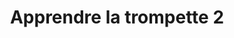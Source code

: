 ---
title: Apprendre la trompette 2
instrument: trompette
prof: Augustin Guefif
niveau: debutant
youtube: https://youtu.be/ZGJKv4i1Q-w?si=aTjzcQRR56eVGPvR
active: true
---